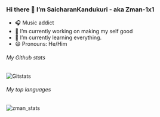 ### Hi there 👋 I’m SaicharanKandukuri - aka Zman-1x1

- 🎧 Music addict
- 🔭 I’m currently working on making my self good
- 🌱 I’m currently learning everything.
- 😄 Pronouns: He/Him


###### My Github stats
![Gitstats](https://github-readme-stats1.saicharankandukuri.vercel.app/api?username=SaicharanKandukuri)

###### My top languages
![zman_stats](https://github-readme-stats1.saicharankandukuri.vercel.app/api/top-langs/?username=SaicharanKandukuri)

<!--
**SaicharanKandukuri/SaicharanKandukuri** is a ✨ _special_ ✨ repository because its `README.md` (this file) appears on your GitHub profile.

Here are some ideas to get you started:

- 🔭 I’m currently working on ...
- 🌱 I’m currently learning ...
- 👯 I’m looking to collaborate on ...
- 🤔 I’m looking for help with ...
- 💬 Ask me about ...
- 📫 How to reach me: ...
- 😄 Pronouns: ...
- ⚡ Fun fact: ...
-->
